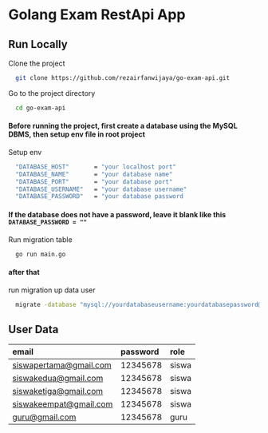 
# Golang Exam RestApi App


## Run Locally

Clone the project

```bash
  git clone https://github.com/rezairfanwijaya/go-exam-api.git
```

Go to the project directory

```bash
  cd go-exam-api
```

#### Before running the project, first create a database using the MySQL DBMS, then setup env file in root project

Setup env

```bash
  "DATABASE_HOST"       = "your localhost port"
  "DATABASE_NAME"       = "your database name"
  "DATABASE_PORT"       = "your database port"
  "DATABASE_USERNAME"   = "your database username"
  "DATABASE_PASSWORD"   = "your database password
```
#### If the database does not have a password, leave it blank like this ```DATABASE_PASSWORD = ""```

Run migration table

```bash
  go run main.go
```

#### after that 
run migration up data user
```bash
  migrate -database "mysql://yourdatabaseusername:yourdatabasepassword@tcp(yourdatabasehost:yourdatabaseport)/yourdatabasename" -path db/migration up
```


## User Data

| email | password     | role               |
| :-------- | :------- | :------------------------- |
| siswapertama@gmail.com | 12345678 | siswa |
| siswakedua@gmail.com | 12345678 | siswa |
| siswaketiga@gmail.com | 12345678 | siswa |
| siswakeempat@gmail.com | 12345678 | siswa |
| guru@gmail.com | 12345678 | guru |



